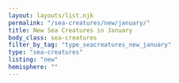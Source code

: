 ```yaml
---
layout: layouts/list.njk
permalink: "/sea-creatures/new/january/"
title: New Sea Creatures in January
body_class: sea-creatures
filter_by_tag: "type_seacreatures_new_january"
type: "sea-creatures"
listing: "new"
hemisphere: ""
---
```

